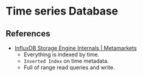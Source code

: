 # Time series Database

## References
- [InfluxDB Storage Engine Internals | Metamarkets](https://www.youtube.com/watch?v=rtEalnKT25I)
    - Everything is indexed by time.
    - `Inverted Index` on time metadata.
    - Full of range read queries and write.